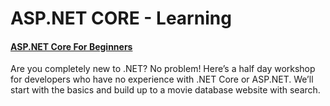 # ASP.NET CORE - Learning
#### [ASP.NET Core For Beginners](https://github.com/ceteongvanness/ASP.NET-CORE/tree/master/ASP.NET%20Core%20For%20Beginners/RazorPagesMovie)
Are you completely new to .NET? No problem! Here’s a half day workshop for developers who have no experience with .NET Core or ASP.NET. We’ll start with the basics and build up to a movie database website with search.
